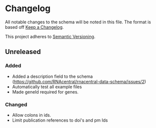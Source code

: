 # Changelog

All notable changes to the schema will be noted in this file. The format is
based off [Keep a Changelog](http://keepachangelog.com/en/1.0.0/).

This project adheres to [Semantic Versioning](http://semver.org/spec/v2.0.0.html).


## Unreleased

### Added
- Added a description field to the schema
  (https://github.com/RNAcentral/rnacentral-data-schema/issues/2)
- Automatically test all example files
- Made geneId required for genes.

### Changed
- Allow colons in ids.
- Limit publication references to doi's and pm Ids
